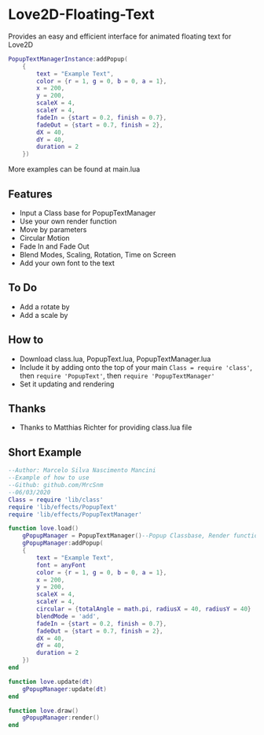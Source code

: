 # Love2D-Floating-Text
Provides an easy and efficient interface for animated floating text for Love2D
```lua
PopupTextManagerInstance:addPopup(
    {
        text = "Example Text",
        color = {r = 1, g = 0, b = 0, a = 1},
        x = 200,
        y = 200,
        scaleX = 4,
        scaleY = 4,
        fadeIn = {start = 0.2, finish = 0.7},
        fadeOut = {start = 0.7, finish = 2},
        dX = 40,
        dY = 40,
        duration = 2
    })
```
More examples can be found at main.lua

## Features
- Input a Class base for PopupTextManager
- Use your own render function
- Move by parameters
- Circular Motion
- Fade In and Fade Out
- Blend Modes, Scaling, Rotation, Time on Screen
- Add your own font to the text

## To Do
- Add a rotate by
- Add a scale by

## How to
- Download class.lua, PopupText.lua, PopupTextManager.lua
- Include it by adding onto the top of your main `Class = require 'class'`, then `require 'PopupText'`, then `require 'PopupTextManager'`
- Set it updating and rendering

## Thanks
- Thanks to Matthias Richter for providing class.lua file

## Short Example

```lua
--Author: Marcelo Silva Nascimento Mancini
--Example of how to use
--Github: github.com/MrcSnm
--06/03/2020
Class = require 'lib/class'
require 'lib/effects/PopupText'
require 'lib/effects/PopupTextManager'

function love.load()
    gPopupManager = PopupTextManager()--Popup Classbase, Render function
    gPopupManager:addPopup(
    {
        text = "Example Text",
        font = anyFont
        color = {r = 1, g = 0, b = 0, a = 1},
        x = 200,
        y = 200,
        scaleX = 4,
        scaleY = 4,
        circular = {totalAngle = math.pi, radiusX = 40, radiusY = 40}
        blendMode = 'add',
        fadeIn = {start = 0.2, finish = 0.7},
        fadeOut = {start = 0.7, finish = 2},
        dX = 40,
        dY = 40,
        duration = 2
    })
end

function love.update(dt)
    gPopupManager:update(dt)
end

function love.draw()
    gPopupManager:render()
end

```
